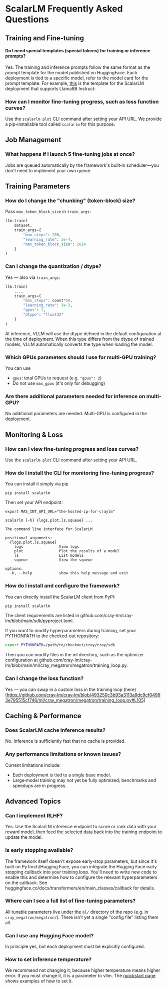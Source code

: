 # ScalarLM Frequently Asked Questions

## Training and Fine-tuning

#### Do I need special templates (special tokens) for training or inference prompts?
Yes. The training and inference prompts follow the same format as the prompt template for the model published on HuggingFace. Each deployment is tied to a specific model, refer to the model card for the prompt template. For example, [this](https://www.llama.com/docs/model-cards-and-prompt-formats/llama3_1/) is the template for the ScalarLM deployment that supports Llama8B Instruct: 

### How can I monitor fine-tuning progress, such as loss function curves?
Use the `scalarlm plot` CLI command after setting your API URL. We provide a pip-installable tool called `scalarlm` for this purpose.

## Job Management

### What happens if I launch 5 fine‑tuning jobs at once?
Jobs are queued automatically by the framework's built‑in scheduler—you don't need to implement your own queue.

## Training Parameters

### How do I change the "chunking" (token‑block) size?
Pass `max_token_block_size` in `train_args`:
```python
llm.train(
    dataset,
    train_args={
        "max_steps": 200,
        "learning_rate": 3e-4,
        "max_token_block_size": 1024
    }
)
```

### Can I change the quantization / dtype?
Yes — also via `train_args`:
```python
llm.train(
    ...,
    train_args={
        "max_steps": count*50,
        "learning_rate": 3e-3,
        "gpus": 1,
        "dtype": "float32"
    }
)
```
At inference, VLLM will use the dtype defined in the default configuration at the time of deployment. When this type differs from the dtype of trained models, VLLM automatically converts the type when loading the model.

### Which GPUs parameters should I use for multi‑GPU training?
You can use
- `gpus`: total GPUs to request (e.g. `"gpus": 2`)
- Do not use `max_gpus` (it's only for debugging)

### Are there additional parameters needed for inference on multi-GPU?
No additional parameters are needed. Multi-GPU is configured in the deployment.

## Monitoring & Loss

### How can I view fine‑tuning progress and loss curves?
Use the `scalarlm plot` CLI command after setting your API URL.

### How do I install the CLI for monitoring fine‑tuning progress?
You can install it simply via pip
```
pip install scalarlm
```
Then set your API endpoint:
```
export MAS_INT_API_URL="the-hosted-ip-for-craylm"

scalarlm [-h] {logs,plot,ls,squeue} ...

The command line interface for ScalarLM

positional arguments:
  {logs,plot,ls,squeue}
    logs                View logs
    plot                Plot the results of a model
    ls                  List models
    squeue              View the squeue

options:
  -h, --help            show this help message and exit
```

### How do I install and configure the framework?
You can directly install the ScalarLM client from PyPI:
```bash
pip install scalarlm
```
The client requirements are listed in github.com/cray-lm/cray-lm/blob/main/sdk/pyproject.toml.

If you want to modify hyperparameters during training, set your PYTHONPATH to the checked-out repository:
```bash
export PYTHONPATH=/path/to/checkout/cray/cray/sdk
```
Then you can modify files in the ml directory, such as the optimizer configuration at github.com/cray-lm/cray-lm/blob/main/ml/cray_megatron/megatron/training_loop.py.

### Can I change the loss function?
Yes — you can swap in a custom loss in the training loop (here)[https://github.com/cray‑lm/cray‑lm/blob/493250c3b93a3113a9dc9cf04993e795515cf746/ml/cray_megatron/megatron/training_loop.py#L105]

## Caching & Performance

### Does ScalarLM cache inference results?
No. Inference is sufficiently fast that no cache is provided.

### Any performance limitations or known issues?
Current limitations include:
- Each deployment is tied to a single base model.
- Large‑model training may not yet be fully optimized; benchmarks and speedups are in progress.

## Advanced Topics

### Can I implement RLHF?
Yes. Use the ScalarLM inference endpoint to score or rank data with your reward model, then feed the selected data back into the training endpoint to update the model.

### Is early stopping available?
The framework itself doesn't expose early-stop parameters, but since it's built on PyTorch/Hugging Face, you can integrate the Hugging Face early stopping callback into your training loop. You'll need to write new code to enable this and determine how to configure the relevant hyperparameters on the callback. See huggingface.co/docs/transformers/en/main_classes/callback for details.

### Where can I see a full list of fine‑tuning parameters?
All tunable parameters live under the `ml/` directory of the repo (e.g. in `cray_megatron/megatron/`). There isn't yet a single "config file" listing them all.

### Can I use any Hugging Face model?
In principle yes, but each deployment must be explicitly configured. 

### How to set inference temperature?
We recommend not changing it, because higher temperature means higher error. 
If you must change it, it is a parameter to vllm. The [quickstart page](https://docs.vllm.ai/en/v0.6.1/getting_started/quickstart.html) shows examples of how to set it.
